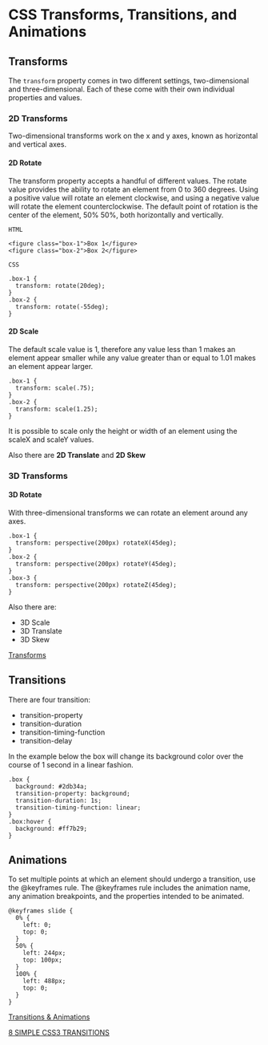 # CSS Transforms, Transitions, and Animations

## Transforms

The `transform` property comes in two different settings, two-dimensional and three-dimensional. Each of these come with their own individual properties and values.

### 2D Transforms

Two-dimensional transforms work on the x and y axes, known as horizontal and vertical axes.

#### 2D Rotate

The transform property accepts a handful of different values. The rotate value provides the ability to rotate an element from 0 to 360 degrees. Using a positive value will rotate an element clockwise, and using a negative value will rotate the element counterclockwise. The default point of rotation is the center of the element, 50% 50%, both horizontally and vertically. 
```
HTML

<figure class="box-1">Box 1</figure>
<figure class="box-2">Box 2</figure>

CSS

.box-1 {
  transform: rotate(20deg);
}
.box-2 {
  transform: rotate(-55deg);
}
```
#### 2D Scale

The default scale value is 1, therefore any value less than 1 makes an element appear smaller while any value greater than or equal to 1.01 makes an element appear larger.
```
.box-1 {
  transform: scale(.75);
}
.box-2 {
  transform: scale(1.25);
}
```
It is possible to scale only the height or width of an element using the scaleX and scaleY values.

Also there are **2D Translate** and **2D Skew**

### 3D Transforms

#### 3D Rotate

With three-dimensional transforms we can rotate an element around any axes.
```
.box-1 {
  transform: perspective(200px) rotateX(45deg);
}
.box-2 {
  transform: perspective(200px) rotateY(45deg);
}
.box-3 {
  transform: perspective(200px) rotateZ(45deg);
}
 ```
 Also there are:
 
 - 3D Scale
 - 3D Translate
 - 3D Skew

[Transforms](https://learn.shayhowe.com/advanced-html-css/css-transforms/)

## Transitions

There are four transition:

- transition-property
- transition-duration
- transition-timing-function
- transition-delay

In the example below the box will change its background color over the course of 1 second in a linear fashion.
```
.box {
  background: #2db34a;
  transition-property: background;
  transition-duration: 1s;
  transition-timing-function: linear;
}
.box:hover {
  background: #ff7b29;
}
```

## Animations

To set multiple points at which an element should undergo a transition, use the @keyframes rule. The @keyframes rule includes the animation name, any animation breakpoints, and the properties intended to be animated.
```
@keyframes slide {
  0% {
    left: 0;
    top: 0;
  }
  50% {
    left: 244px;
    top: 100px;
  }
  100% {
    left: 488px;
    top: 0;
  }
}
```
[Transitions & Animations](https://learn.shayhowe.com/advanced-html-css/transitions-animations/)

[8 SIMPLE CSS3 TRANSITIONS](http://www.webdesignerdepot.com/2014/05/8-simple-css3-transitions-that-will-wow-your-users)
